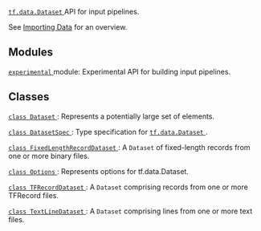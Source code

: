 [ `tf.data.Dataset` ](https://tensorflow.google.cn/api_docs/python/tf/data/Dataset) API for input pipelines.

See [Importing Data](https://tensorflow.org/guide/datasets) for an overview.

## Modules
[ `experimental` ](https://tensorflow.google.cn/api_docs/python/tf/data/experimental) module: Experimental API for building input pipelines.

## Classes
[ `class Dataset` ](https://tensorflow.google.cn/api_docs/python/tf/data/Dataset): Represents a potentially large set of elements.

[ `class DatasetSpec` ](https://tensorflow.google.cn/api_docs/python/tf/data/DatasetSpec): Type specification for [ `tf.data.Dataset` ](https://tensorflow.google.cn/api_docs/python/tf/data/Dataset).

[ `class FixedLengthRecordDataset` ](https://tensorflow.google.cn/api_docs/python/tf/data/FixedLengthRecordDataset): A  `Dataset`  of fixed-length records from one or more binary files.

[ `class Options` ](https://tensorflow.google.cn/api_docs/python/tf/data/Options): Represents options for tf.data.Dataset.

[ `class TFRecordDataset` ](https://tensorflow.google.cn/api_docs/python/tf/data/TFRecordDataset): A  `Dataset`  comprising records from one or more TFRecord files.

[ `class TextLineDataset` ](https://tensorflow.google.cn/api_docs/python/tf/data/TextLineDataset): A  `Dataset`  comprising lines from one or more text files.

